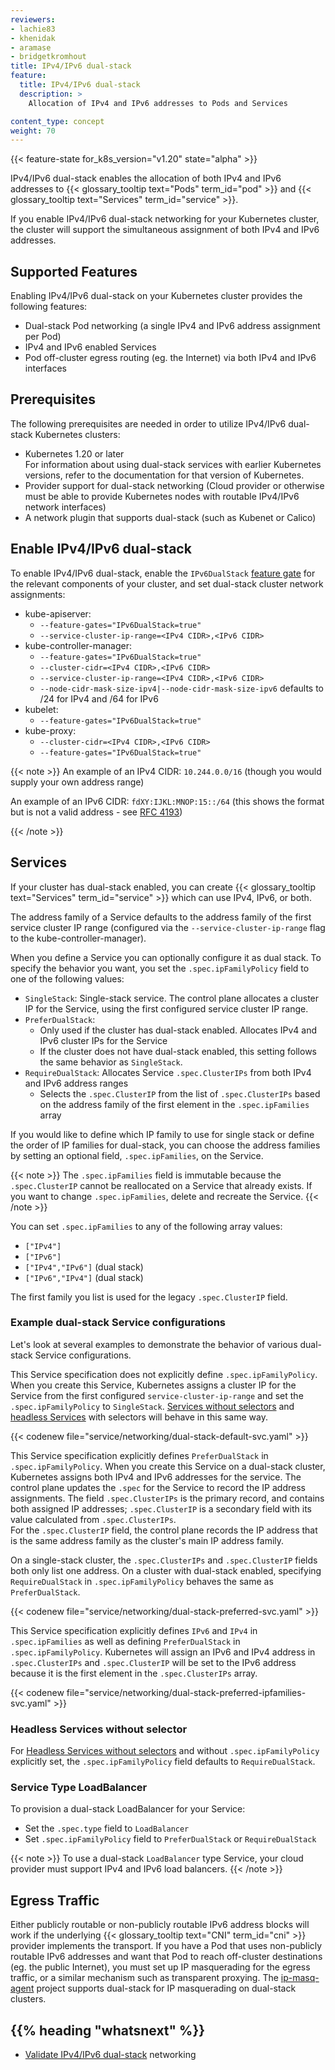 ```yaml
---
reviewers:
- lachie83
- khenidak
- aramase
- bridgetkromhout
title: IPv4/IPv6 dual-stack
feature:
  title: IPv4/IPv6 dual-stack
  description: >
    Allocation of IPv4 and IPv6 addresses to Pods and Services

content_type: concept
weight: 70
---
```


<!-- overview -->

{{< feature-state for_k8s_version="v1.20" state="alpha" >}}

 IPv4/IPv6 dual-stack enables the allocation of both IPv4 and IPv6 addresses to {{< glossary_tooltip text="Pods" term_id="pod" >}} and {{< glossary_tooltip text="Services" term_id="service" >}}.

If you enable IPv4/IPv6 dual-stack networking for your Kubernetes cluster, the cluster will support the simultaneous assignment of both IPv4 and IPv6 addresses.



<!-- body -->

## Supported Features

Enabling IPv4/IPv6 dual-stack on your Kubernetes cluster provides the following features:

   * Dual-stack Pod networking (a single IPv4 and IPv6 address assignment per Pod)
   * IPv4 and IPv6 enabled Services
   * Pod off-cluster egress routing (eg. the Internet) via both IPv4 and IPv6 interfaces

## Prerequisites

The following prerequisites are needed in order to utilize IPv4/IPv6 dual-stack Kubernetes clusters:

   * Kubernetes 1.20 or later  
     For information about using dual-stack services with earlier
     Kubernetes versions, refer to the documentation for that version
     of Kubernetes.
   * Provider support for dual-stack networking (Cloud provider or otherwise must be able to provide Kubernetes nodes with routable IPv4/IPv6 network interfaces)
   * A network plugin that supports dual-stack (such as Kubenet or Calico)

## Enable IPv4/IPv6 dual-stack

To enable IPv4/IPv6 dual-stack, enable the `IPv6DualStack` [feature gate](/docs/reference/command-line-tools-reference/feature-gates/) for the relevant components of your cluster, and set dual-stack cluster network assignments:

   * kube-apiserver:
      * `--feature-gates="IPv6DualStack=true"`
      * `--service-cluster-ip-range=<IPv4 CIDR>,<IPv6 CIDR>`
   * kube-controller-manager:
      * `--feature-gates="IPv6DualStack=true"`
      * `--cluster-cidr=<IPv4 CIDR>,<IPv6 CIDR>`
      * `--service-cluster-ip-range=<IPv4 CIDR>,<IPv6 CIDR>`
      * `--node-cidr-mask-size-ipv4|--node-cidr-mask-size-ipv6` defaults to /24 for IPv4 and /64 for IPv6
   * kubelet:
      * `--feature-gates="IPv6DualStack=true"`
   * kube-proxy:
      * `--cluster-cidr=<IPv4 CIDR>,<IPv6 CIDR>`
      * `--feature-gates="IPv6DualStack=true"`

{{< note >}}
An example of an IPv4 CIDR: `10.244.0.0/16` (though you would supply your own address range)

An example of an IPv6 CIDR: `fdXY:IJKL:MNOP:15::/64` (this shows the format but is not a valid address - see [RFC 4193](https://tools.ietf.org/html/rfc4193))

{{< /note >}}

## Services

If your cluster has dual-stack enabled, you can create {{< glossary_tooltip text="Services" term_id="service" >}} which can use IPv4, IPv6, or both. 

The address family of a Service defaults to the address family of the first service cluster IP range (configured via the `--service-cluster-ip-range` flag to the kube-controller-manager).

When you define a Service you can optionally configure it as dual stack. To specify the behavior you want, you
set the `.spec.ipFamilyPolicy` field to one of the following values:

   * `SingleStack`: Single-stack service. The control plane allocates a cluster IP for the Service, using the first configured service cluster IP range.
   * `PreferDualStack`: 
      * Only used if the cluster has dual-stack enabled. Allocates IPv4 and IPv6 cluster IPs for the Service
      * If the cluster does not have dual-stack enabled, this setting follows the same behavior as `SingleStack`.
   * `RequireDualStack`: Allocates Service `.spec.ClusterIPs` from both IPv4 and IPv6 address ranges 
      * Selects the `.spec.ClusterIP` from the list of `.spec.ClusterIPs` based on the address family of the first element in the `.spec.ipFamilies` array

If you would like to define which IP family to use for single stack or define the order of IP families for dual-stack, you can choose the address families by setting an optional field, `.spec.ipFamilies`, on the Service. 

{{< note >}}
The `.spec.ipFamilies` field is immutable because the `.spec.ClusterIP` cannot be reallocated on a Service that already exists. If you want to change `.spec.ipFamilies`, delete and recreate the Service.
{{< /note >}}

You can set `.spec.ipFamilies` to any of the following array values:

- `["IPv4"]`
- `["IPv6"]`
- `["IPv4","IPv6"]` (dual stack)
- `["IPv6","IPv4"]` (dual stack)

The first family you list is used for the legacy `.spec.ClusterIP` field.

### Example dual-stack Service configurations

Let's look at several examples to demonstrate the behavior of various dual-stack Service configurations.

This Service specification does not explicitly define `.spec.ipFamilyPolicy`. When you create this Service, Kubernetes assigns a cluster IP for the Service from the first configured `service-cluster-ip-range` and set the `.spec.ipFamilyPolicy` to `SingleStack`. [Services without selectors](/docs/concepts/services-networking/service/#services-without-selectors) and [headless Services](/docs/concepts/services-networking/service/#headless-services) with selectors will behave in this same way.

{{< codenew file="service/networking/dual-stack-default-svc.yaml" >}}

This Service specification explicitly defines `PreferDualStack` in `.spec.ipFamilyPolicy`.
When you create this Service on a dual-stack cluster, Kubernetes assigns both IPv4 and IPv6 addresses for the service. The control plane updates the `.spec` for the Service to record the IP address assignments. The field `.spec.ClusterIPs` is the primary record, and contains both assigned IP addresses; `.spec.ClusterIP` is a secondary field with its value calculated from `.spec.ClusterIPs`.  
For the `.spec.ClusterIP` field, the control plane records the IP address that is the same address family as the cluster's main IP address family. 

On a single-stack cluster, the `.spec.ClusterIPs` and `.spec.ClusterIP` fields both only list one address.
On a cluster with dual-stack enabled, specifying `RequireDualStack` in `.spec.ipFamilyPolicy` behaves the same as `PreferDualStack`.

{{< codenew file="service/networking/dual-stack-preferred-svc.yaml" >}}

This Service specification explicitly defines `IPv6` and `IPv4` in `.spec.ipFamilies` as well as defining `PreferDualStack` in `.spec.ipFamilyPolicy`. Kubernetes will assign an IPv6 and IPv4 address in `.spec.ClusterIPs` and `.spec.ClusterIP` will be set to the IPv6 address because it is the first element in the `.spec.ClusterIPs` array. 

{{< codenew file="service/networking/dual-stack-preferred-ipfamilies-svc.yaml" >}}

### Headless Services without selector

For [Headless Services without selectors](/docs/concepts/services-networking/service/#without-selectors) and without `.spec.ipFamilyPolicy` explicitly set, the `.spec.ipFamilyPolicy` field defaults to `RequireDualStack`.

### Service Type LoadBalancer

To provision a dual-stack LoadBalancer for your Service:
   * Set the `.spec.type` field to `LoadBalancer`
   * Set `.spec.ipFamilyPolicy` field to `PreferDualStack` or `RequireDualStack`

{{< note >}}
To use a dual-stack `LoadBalancer` type Service, your cloud provider must support IPv4 and IPv6 load balancers.
{{< /note >}}

## Egress Traffic

Either publicly routable or non-publicly routable IPv6 address blocks will work if the underlying {{< glossary_tooltip text="CNI" term_id="cni" >}} provider implements the transport. If you have a Pod that uses non-publicly routable IPv6 addresses and want that Pod to reach off-cluster destinations (eg. the public Internet), you must set up IP masquerading for the egress traffic, or a similar mechanism such as transparent proxying. The [ip-masq-agent](https://github.com/kubernetes-sigs/ip-masq-agent) project supports dual-stack for IP masquerading on dual-stack clusters.

## {{% heading "whatsnext" %}}


* [Validate IPv4/IPv6 dual-stack](/docs/tasks/network/validate-dual-stack) networking
